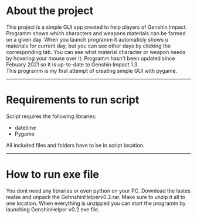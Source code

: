 # About the project
This project is a simple GUI app created to help players of Genshin Impact. Programm shows which characters and weapons materials can be farmed on a given day. When you launch programm it automaticly shows u materials for current day, but you can see other days by clicking the corresponding tab. You can see what material character or weapon needs by hovering your mouse over it. Programm hasn't been updated since Febuary 2021 so It is up-to-date to Genshin Impact 1.3.<br />
This programm is my first attempt of creating simple GUI with pygame.

---
# Requirements to run script
Script requires the following libraries:
- datetime
- Pygame

All included files and folders have to be in script location.

---
# How to run exe file
You dont need any libraries or even python on your PC. Download the lastes realse and unpack the GehnshinHelperv0.2.rar. Make sure to unzip it all to one location. When everything is unzipped you can start the programm by launching GenshinHelper v0.2.exe file.

